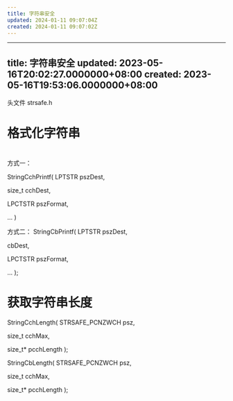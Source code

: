 ```yaml
---
title: 字符串安全
updated: 2024-01-11 09:07:04Z
created: 2024-01-11 09:07:02Z
---
```


---
title: 字符串安全
updated: 2023-05-16T20:02:27.0000000+08:00
created: 2023-05-16T19:53:06.0000000+08:00
---

头文件 strsafe.h
# 格式化字符串
# 
方式一：

StringCchPrintf(
LPTSTR pszDest,

size_t cchDest,

LPCTSTR pszFormat,

…
)

方式二：
StringCbPrintf(
LPTSTR pszDest,

cbDest,

LPCTSTR pszFormat,

…
);
# 获取字符串长度

StringCchLength(
STRSAFE_PCNZWCH psz,

size_t cchMax,

size_t\* pcchLength
);

StringCbLength(
STRSAFE_PCNZWCH psz,

size_t cchMax,

size_t\* pcchLength
);

